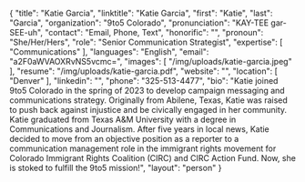 {
  "title": "Katie Garcia",
  "linktitle": "Katie Garcia",
  "first": "Katie",
  "last": "Garcia",
  "organization": "9to5 Colorado",
  "pronunciation": "KAY-TEE gar-SEE-uh",
  "contact": "Email, Phone, Text",
  "honorific": "",
  "pronoun": "She/Her/Hers",
  "role": "Senior Communication Strategist",
  "expertise": [
    "Communications"
  ],
  "languages": "English",
  "email": "a2F0aWVAOXRvNS5vcmc=",
  "images": [
    "/img/uploads/katie-garcia.jpeg"
  ],
  "resume": "/img/uploads/katie-garcia.pdf",
  "website": "",
  "location": [
    "Denver"
  ],
  "linkedin": "",
  "phone": "325-513-4477",
  "bio": "Katie joined 9to5 Colorado in the spring of 2023 to develop campaign messaging and communications strategy. Originally from Abilene, Texas, Katie was raised to push back against injustice and be civically engaged in her community. Katie graduated from Texas A&M University with a degree in Communications and Journalism. After five years in local news, Katie decided to move from an objective position as a reporter to a communication management role in the immigrant rights movement for Colorado Immigrant Rights Coalition (CIRC) and CIRC Action Fund. Now, she is stoked to fulfill the 9to5 mission!",
  "layout": "person"
}